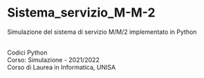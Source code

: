 # Sistema_servizio_M-M-2
Simulazione del sistema di servizio M/M/2 implementato in Python

<br>
Codici Python <br>
Corso: Simulazione - 2021/2022<br>
Corso di Laurea in Informatica, UNISA <br>
